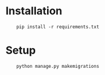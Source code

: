 Installation
============

```
	pip install -r requirements.txt

```

Setup
======

```
	python manage.py makemigrations

```